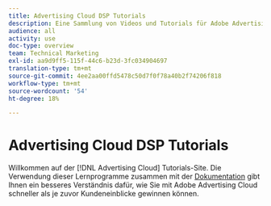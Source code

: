 ```yaml
---
title: Advertising Cloud DSP Tutorials
description: Eine Sammlung von Videos und Tutorials für Adobe Advertising Cloud.
audience: all
activity: use
doc-type: overview
team: Technical Marketing
exl-id: aa9d9ff5-115f-44c6-b23d-3fc034904697
translation-type: tm+mt
source-git-commit: 4ee2aa00ffd5478c50d7f0f78a40b2f74206f818
workflow-type: tm+mt
source-wordcount: '54'
ht-degree: 18%

---
```


# Advertising Cloud DSP Tutorials

Willkommen auf der [!DNL Advertising Cloud] Tutorials-Site. Die Verwendung dieser Lernprogramme zusammen mit der [Dokumentation](https://helpx.adobe.com/support/advertising-cloud.html) gibt Ihnen ein besseres Verständnis dafür, wie Sie mit Adobe Advertising Cloud schneller als je zuvor Kundeneinblicke gewinnen können.

<!--
See other -learn tutorials landing pages to get ideas for additional content
-->
